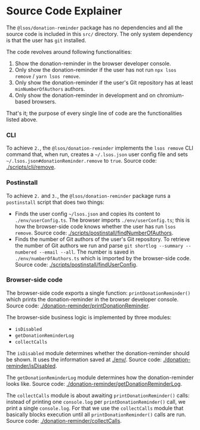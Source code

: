 # Source Code Explainer

The `@lsos/donation-reminder` package has no dependencies
and all the source code is included in this `src/` directory.
The only system dependency is that the user has `git` installed.

The code revolves around following functionalities:
 1. Show the donation-reminder in the browser developer console.
 2. Only show the donation-reminder if the user has not run `npx lsos remove` / `yarn lsos remove`.
 3. Only show the donation-reminder if the user's Git repository has at least `minNumberOfAuthors` authors.
 4. Only show the donation-reminder in development and on chromium-based browsers.

That's it; the purpose of every single line of code are the functionalities listed above.

### CLI

To achieve `2.`, the `@lsos/donation-reminder` implements the `lsos remove` CLI command that, when run, creates a `~/.lsos.json` user config file and sets `~/.lsos.json#donationReminder.remove` to `true`. Source code: [./scripts/cli/remove](/src/scripts/cli/remove.ts).

### Postinstall

To achieve `2.` and `3.`, the `@lsos/donation-reminder` package runs a `postinstall` script that does two things:
 - Finds the user config `~/lsos.json` and copies its content to `./env/userConfig.ts`.
   The browser imports `./env/userConfig.ts`;
   this is how the browser-side code knows whether the user has run `lsos remove`.
   Source code: [./scripts/postinstall/findNumberOfAuthors](/src/scripts/findNumberOfAuthors.ts).
 - Finds the number of Git authors of the user's Git repository.
   To retrieve the number of Git authors we run and parse `git shortlog --summary --numbered --email --all`.
   The number is saved in `./env/numberOfAuthors.ts` which is imported by the browser-side code.
   Source code: [./scripts/postinstall/findUserConfig](/src/scripts/findUserConfig.ts).

### Browser-side code

The browser-side code exports a single function: `printDonationReminder()` which prints the donation-reminder in the browser developer console.
Source code: [./donation-reminder/printDonationReminder](/src/donation-reminder/printDonationReminder.ts).

The browser-side business logic is implemented by three modules:
 - `isDisabled`
 - `getDonationReminderLog`
 - `collectCalls`

The `isDisabled` module determines whether the donation-reminder should be shown.
It uses the information saved at [./env/](/src/env/).
Source code: [./donation-reminder/isDisabled](/src/donation-reminder/isDisabled.ts).

The `getDonationReminderLog` module determines how the donation-reminder looks like.
Source code: [./donation-reminder/getDonationReminderLog](/src/donation-reminder/getDonationReminderLog.ts).

The `collectCalls` module is about awaiting `printDonationReminder()` calls:
instead of printing one `console.log` per `printDonationReminder()` call, we print a single `console.log`.
For that we use the `collectCalls` module that basically blocks execution until all `printDonationReminder()` calls are run.
Source code: [./donation-reminder/collectCalls](/src/donation-reminder/collectCalls.ts).
